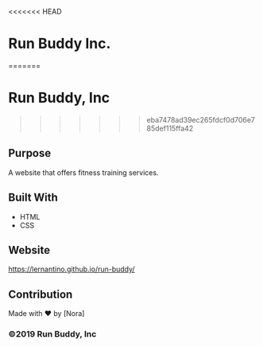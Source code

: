 <<<<<<< HEAD
# Run Buddy Inc.
=======
# Run Buddy, Inc
>>>>>>> eba7478ad39ec265fdcf0d706e785def115ffa42

## Purpose
A website that offers fitness training services. 

## Built With
* HTML
* CSS

## Website
https://lernantino.github.io/run-buddy/

## Contribution
Made with ❤️ by [Nora]

### ©️2019 Run Buddy, Inc 
